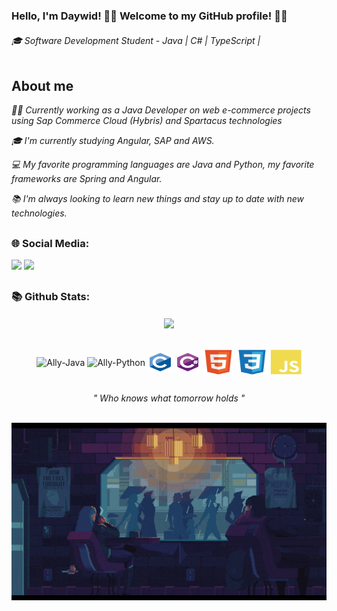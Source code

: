 <h3> Hello, I'm Daywid! 🐱‍👤 Welcome to my GitHub profile! 👋🏽 </h3>  
<h4></h4>   

<i> 🎓  Software Development Student - Java | C# | TypeScript | <br> <br> </i>

## About me 

<i> 👨‍💻 Currently working as a Java Developer on web e-commerce projects using Sap Commerce Cloud (Hybris) and Spartacus technologies <br> </i>

<i> 🎓 I'm currently studying Angular, SAP and AWS. <br> </i>

<i> 💻  My favorite programming languages are Java and Python, my favorite frameworks are Spring and Angular. <br>  </i>

<i> 📚 I'm always looking to learn new things and stay up to date with new technologies. <br>  </i>

   
## 
  
<h3> 🌐 Social Media: <br></h3> 

  <div>  
   <a href="https://www.linkedin.com/in/daywid-mendes-387089249" target="_blank"><img src="https://img.shields.io/badge/-LinkedIn-%230077B5?style=for-the-badge&logo=linkedin&logoColor=white" target="_blank"></a>
   <a href = "mailto:mdaywid@gmail.com"><img src="https://img.shields.io/badge/Gmail-D14836?style=for-the-badge&logo=gmail&logoColor=white" target="_blank"></a>
  </div>  
 
##
 
<h3> 📚 Github Stats: <br></h3>
  
<div align="center">
  <a href="https://github.com/daywid/github-readme-stats">
  <img align="center" src="https://github-readme-stats.vercel.app/api/top-langs/?username=daywid&layout=compact&theme=tokyonight" />
</a>
</div>


<br>
<br>
  
<div align="center" style="display: inline_block">
  <img align="center" alt="Ally-Java" height="50" width="60" src="https://cdn.jsdelivr.net/gh/devicons/devicon/icons/java/java-original.svg" />
  <img align="center" alt="Ally-Python" height="50" width="60" src="https://cdn.jsdelivr.net/gh/devicons/devicon/icons/python/python-original-wordmark.svg" /> 
   <img align="center" alt="Ally-C" height="30" width="40" src="https://github.com/devicons/devicon/blob/master/icons/c/c-original.svg">
   <img align="center" alt="Ally-Csharp" height="30" width="40" src="https://raw.githubusercontent.com/devicons/devicon/master/icons/csharp/csharp-original.svg">
  <img align="center" alt="Ally-HTML" height="40" width="50" src="https://raw.githubusercontent.com/devicons/devicon/master/icons/html5/html5-original.svg">
  <img align="center" alt="Ally-CSS" height="40" width="50" src="https://raw.githubusercontent.com/devicons/devicon/master/icons/css3/css3-original.svg">
  <img align="center" alt="Ally-Js" height="40" width="50" src="https://raw.githubusercontent.com/devicons/devicon/master/icons/javascript/javascript-plain.svg">
   
</div>

  
## 

<div align="center">
 
 <i> " Who knows what tomorrow holds " </i> <br> <br>
 
 </div>

<div style="display: flex; justify-content: center; align-items: center;">
<!-- <img src="https://github.com/daywid/daywid/blob/main/img/zelda and link📚.gif" width="720">  -->
  <!--  <img src="https://github.com/daywid/daywid/blob/main/img/Clide-torgal.gif" width="500"> -->
  <img src= "https://github.com/daywid/daywid/blob/main/img/persona-rainy-day.gif" width="750">
</div>


